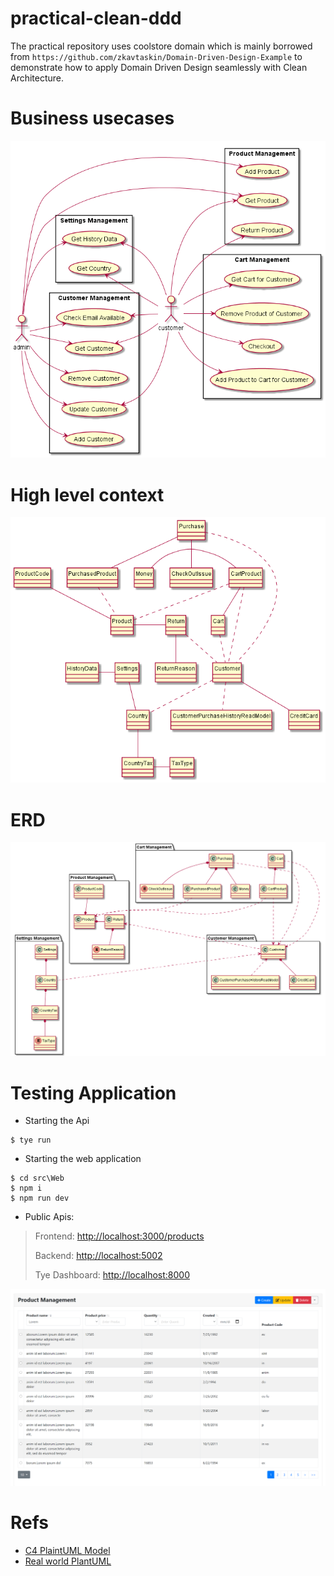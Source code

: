 # practical-clean-ddd

The practical repository uses coolstore domain which is mainly borrowed from `https://github.com/zkavtaskin/Domain-Driven-Design-Example` to demonstrate how to apply Domain Driven Design seamlessly with Clean Architecture.

# Business usecases

![](assets/usecase_diagram.png)

# High level context

![](assets/context_diagram.png)

# ERD

![](assets/class_diagram.png)

# Testing Application

- Starting the Api

```
$ tye run
```

- Starting the web application

```
$ cd src\Web
$ npm i
$ npm run dev
```

- Public Apis:

> Frontend: [http://localhost:3000/products](http://localhost:3000/products)
> 
> Backend: [http://localhost:5002](http://localhost:5002)
> 
> Tye Dashboard: [http://localhost:8000](http://localhost:8000)

![](assets/products_screen.png)

# Refs
- [C4 PlaintUML Model](https://github.com/plantuml-stdlib/C4-PlantUML/blob/master/samples/C4CoreDiagrams.md)
- [Real world PlantUML](https://real-world-plantuml.com)